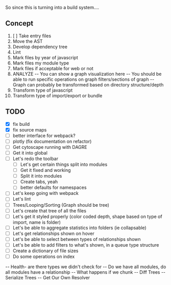 So since this is turning into a build system....

## Concept

1) [ ] Take entry files
2) Move the AST
3) Develop dependency tree
4) Lint
5) Mark files by year of javascript
6) Mark files my module type
7) Mark files if acceptable for web or not
7) ANALYZE
-- You can show a graph visualization here
-- You should be able to run specific operations on graph filters/sections of graph
-- Graph can probably be transformed based on directory structure/depth
8) Transform type of javascript
9) Transform type of import/export or bundle

## TODO

- [x] fix build
- [x] fix source maps
- [ ] better interface for webpack?
- [ ] plotly (fix documentation on refactor)
- [ ] Get cytoscape running with DAGRE
- [ ] Get it into global
- [ ] Let's redo the toolbar
  - [ ] Let's get certain things split into modules
  - [ ] Get it fixed and working
  - [ ] Split it into modules
  - [ ] Create tabs, yeah
  - [ ] better defaults for namespaces
- [ ] Let's keep going with webpack
- [ ] Let's lint
- [ ] Trees/Looping/Sorting (Graph should be tree)
- [ ] Let's create that tree of all the files
- [ ] Let's get it styled properly (color coded depth, shape based on type of import, name is folder)
- [ ] Let's be able to aggregate statistics into folders (ie collapsable)
- [ ] Let's get relationships shown on hover
- [ ] Let's be able to select between types of relationships shown
- [ ] Let's be able to add filters to what's shown, in a queue type structure
- [ ] Create a dictionary of file sizes
- [ ] Do some operations on index

-- Health- are there types we didn't check for
-- Do we have all modules, do all modules have a relationship
-- What happens if we chunk
-- Diff Trees
-- Serialize Trees
-- Get Our Own Resolver
